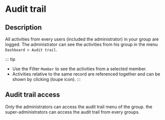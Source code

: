 # Audit trail

## Description
All activities from every users (included the administrator) in your group are logged.
The administrator can see the activities from his group in the menu `Dashboard > Audit trail`. 

::: tip
* Use the Filter `Member` to see the activities from a selected member.
* Activities relative to the same record are referenced together and can be shown by clicking (loupe icon).
:::

## Audit trail access
Only the administrators can access the audit trail menu of the group. the super-administrators can access the audit trail from every groups.
